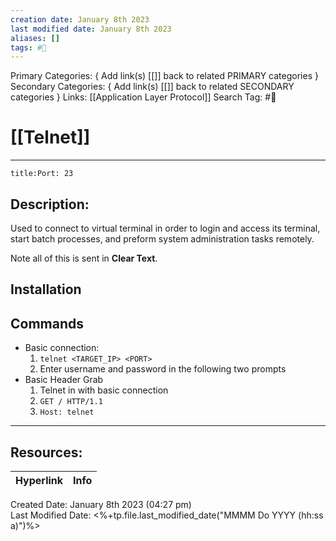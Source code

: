 ```yaml
---
creation date: January 8th 2023
last modified date: January 8th 2023
aliases: []
tags: #🧰
---
```


Primary Categories: { Add link(s) [[]] back to related PRIMARY categories }
Secondary Categories:  { Add link(s) [[]] back to related SECONDARY categories }
Links: [[Application Layer Protocol]]
Search Tag: #🧰  

# [[Telnet]]  
___
```ad-port
title:Port: 23
```

## Description:
Used to connect to virtual terminal in order to login and access its terminal, start batch processes, and preform system administration tasks remotely.

Note all of this is sent in **Clear Text**.

## Installation


## Commands
- Basic connection:
	1. `telnet <TARGET_IP> <PORT>`
	2. Enter username and password in the following two prompts
- Basic Header Grab
	1. Telnet in with basic connection
	2. `GET / HTTP/1.1`
	3. `Host: telnet`

___

## Resources:

| Hyperlink | Info |
| --------- | ---- |


Created Date: January 8th 2023 (04:27 pm)  
Last Modified Date: <%+tp.file.last_modified_date("MMMM Do YYYY (hh:ss a)")%>
